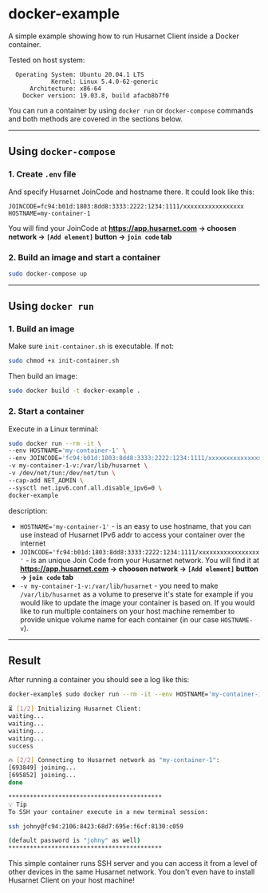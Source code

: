 # docker-example
A simple example showing how to run Husarnet Client inside a Docker container.

Tested on host system:
```
  Operating System: Ubuntu 20.04.1 LTS
            Kernel: Linux 5.4.0-62-generic
      Architecture: x86-64
    Docker version: 19.03.8, build afacb8b7f0
```

You can run a container by using `docker run` or `docker-compose` commands and both methods are covered in the sections below. 

----------

## Using `docker-compose`

### 1. Create `.env` file

And specify Husarnet JoinCode and hostname there. It could look like this:

```
JOINCODE=fc94:b01d:1803:8dd8:3333:2222:1234:1111/xxxxxxxxxxxxxxxxx
HOSTNAME=my-container-1
```
You will find your JoinCode at **https://app.husarnet.com -> choosen network -> `[Add element]` button ->  `join code` tab**


### 2. Build an image and start a container

```bash
sudo docker-compose up
```

----------

## Using `docker run`

### 1. Build an image

Make sure `init-container.sh` is executable. If not:
```bash
sudo chmod +x init-container.sh
```

Then build an image:
```bash
sudo docker build -t docker-example .
```

### 2. Start a container

Execute in a Linux terminal:

```bash
sudo docker run --rm -it \
--env HOSTNAME='my-container-1' \
--env JOINCODE='fc94:b01d:1803:8dd8:3333:2222:1234:1111/xxxxxxxxxxxxxxxxx' \
-v my-container-1-v:/var/lib/husarnet \
-v /dev/net/tun:/dev/net/tun \
--cap-add NET_ADMIN \
--sysctl net.ipv6.conf.all.disable_ipv6=0 \
docker-example
```

description:
- `HOSTNAME='my-container-1'` - is an easy to use hostname, that you can use instead of Husarnet IPv6 addr to access your container over the internet
- `JOINCODE='fc94:b01d:1803:8dd8:3333:2222:1234:1111/xxxxxxxxxxxxxxxxx'` - is an unique Join Code from your Husarnet network. You will find it at **https://app.husarnet.com -> choosen network -> `[Add element]` button ->  `join code` tab**
- `-v my-container-1-v:/var/lib/husarnet` - you need to make `/var/lib/husarnet` as a volume to preserve it's state for example if you would like to update the image your container is based on. If you would like to run multiple containers on your host machine remember to provide unique volume name for each container (in our case `HOSTNAME-v`).

----------

## Result

After running a container you should see a log like this:

```bash
docker-example$ sudo docker run --rm -it --env HOSTNAME='my-container-1' --env JOINCODE='fc94:b01d:1803:8dd8:b293:5c7d:7639:1111/xxxxxxxxxxxxxxxxx' -v my-container-1-v:/var/lib/husarnet -v /dev/net/tun:/dev/net/tun --cap-add NET_ADMIN --sysctl net.ipv6.conf.all.disable_ipv6=0 docker-example

⏳ [1/2] Initializing Husarnet Client:
waiting...
waiting...
waiting...
waiting...
success

🔥 [2/2] Connecting to Husarnet network as "my-container-1":
[693849] joining...
[695852] joining...
done

*******************************************
💡 Tip
To SSH your container execute in a new terminal session:

ssh johny@fc94:2106:8423:68d7:695e:f6cf:8130:c059

(default password is "johny" as well)
*******************************************
```

This simple container runs SSH server and you can access it from a level of other devices in the same Husarnet network. You don't even have to install Husarnet Client on your host machine!
